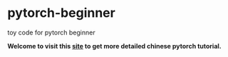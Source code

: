 # pytorch-beginner
toy code for pytorch beginner

**Welcome to visit this [site](https://github.com/SherlockLiao/code-of-learn-deep-learning-with-pytorch) to get more detailed chinese pytorch tutorial.**
